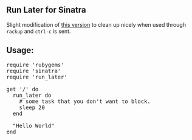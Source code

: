 ## Run Later for Sinatra

Slight modification of [this version](https://github.com/pmamediagroup/sinatra_run_later) to clean up nicely when used through `rackup` and `ctrl-c` is sent.

## Usage:

<pre>
require 'rubygems'
require 'sinatra'
require 'run_later'

get '/' do
  run_later do
    # some task that you don't want to block.
    sleep 20
  end

  "Hello World"
end
</pre>